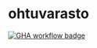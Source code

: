 # ohtuvarasto

[![GHA workflow badge](https://github.com/OGesko/ohtuvarasto/workflows/CI/badge.svg)](https://github.com/OGesko/ohtuvarasto/actions)
